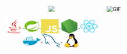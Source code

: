<img align="right" alt="GIF" src="https://github.com/abhisheknaiidu/abhisheknaiidu/blob/master/code.gif?raw=true" width="200" height="150" />




  <div align="center" background-color="grey" justify content= "center">
  <a href="https://github.com/devmateuscarvalho">
  <img height="120em" width="auto" src="https://github-readme-stats.vercel.app/api/top-langs/?username=devmateuscarvalho&layout=compact&langs_count=7&theme=dark"/>
</div>
  <br>
  <div align="center">
  <img align="center" alt="mateus-JAVA" height="40" width="50" src="https://github.com/devicons/devicon/blob/master/icons/java/java-plain.svg">
  <img align="center" alt="mateus-Spring" height="30" width="40" src="https://github.com/devicons/devicon/blob/master/icons/spring/spring-original.svg">
  
  <img align="center" alt="mateus-JS" height="40" width="50" src="https://raw.githubusercontent.com/devicons/devicon/master/icons/javascript/javascript-plain.svg">
<img align="center" alt="mateus-JS" height="40" width="50" src="https://github.com/devicons/devicon/blob/master/icons/nodejs/nodejs-original.svg">

  <img align="center" alt="mateus-React" height="40" width="50" src="https://raw.githubusercontent.com/devicons/devicon/master/icons/react/react-original.svg">
  <img align="center" alt="mateus-Docker" height="40" width="50" src="https://github.com/devicons/devicon/blob/master/icons/docker/docker-plain.svg">
  <img align="center" alt="mateus-MySql" height="40" width="50" src="https://github.com/devicons/devicon/blob/master/icons/mysql/mysql-original.svg">
  <img align="center" alt="mateus-linux" height="40" width="50" src="https://github.com/devicons/devicon/blob/master/icons/linux/linux-original.svg">

 
    

 </div>

